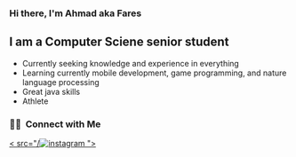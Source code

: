 ### Hi there, I'm Ahmad aka Fares

## I am a Computer Sciene senior student
- Currently seeking knowledge and experience in everything
- Learning currently mobile development, game programming, and nature language processing
- Great java skills
- Athlete

<h3> 🤝🏻 &nbsp;Connect with Me </h3>

<p align="center">
  
<a href="https://www.instagram.com/ahmadd_faress/">< src="/![instagram](https://user-images.githubusercontent.com/98591677/153772695-e2fa2b92-eab7-4910-a0f7-1930ab169db7.svg)
"></a>

